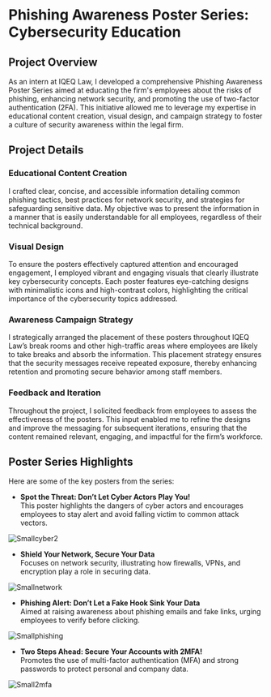 # Phishing Awareness Poster Series: Cybersecurity Education

## Project Overview
As an intern at IQEQ Law, I developed a comprehensive Phishing Awareness Poster Series aimed at educating the firm's employees about the risks of phishing, enhancing network security, and promoting the use of two-factor authentication (2FA). This initiative allowed me to leverage my expertise in educational content creation, visual design, and campaign strategy to foster a culture of security awareness within the legal firm.

## Project Details

### Educational Content Creation
I crafted clear, concise, and accessible information detailing common phishing tactics, best practices for network security, and strategies for safeguarding sensitive data. My objective was to present the information in a manner that is easily understandable for all employees, regardless of their technical background.

### Visual Design
To ensure the posters effectively captured attention and encouraged engagement, I employed vibrant and engaging visuals that clearly illustrate key cybersecurity concepts. Each poster features eye-catching designs with minimalistic icons and high-contrast colors, highlighting the critical importance of the cybersecurity topics addressed.

### Awareness Campaign Strategy
I strategically arranged the placement of these posters throughout IQEQ Law’s break rooms and other high-traffic areas where employees are likely to take breaks and absorb the information. This placement strategy ensures that the security messages receive repeated exposure, thereby enhancing retention and promoting secure behavior among staff members.

### Feedback and Iteration
Throughout the project, I solicited feedback from employees to assess the effectiveness of the posters. This input enabled me to refine the designs and improve the messaging for subsequent iterations, ensuring that the content remained relevant, engaging, and impactful for the firm’s workforce.

## Poster Series Highlights
Here are some of the key posters from the series:

- **Spot the Threat: Don’t Let Cyber Actors Play You!**  
  This poster highlights the dangers of cyber actors and encourages employees to stay alert and avoid falling victim to common attack vectors.

![Smallcyber2](https://github.com/user-attachments/assets/af6ed6ae-db73-45eb-acec-4e95851891dd)

- **Shield Your Network, Secure Your Data**  
  Focuses on network security, illustrating how firewalls, VPNs, and encryption play a role in securing data.
  
![Smallnetwork](https://github.com/user-attachments/assets/4de479fa-60d9-406d-b7ae-675fc4eb7784)


- **Phishing Alert: Don’t Let a Fake Hook Sink Your Data**  
  Aimed at raising awareness about phishing emails and fake links, urging employees to verify before clicking.
  
![Smallphishing](https://github.com/user-attachments/assets/23a4fd4c-0531-4635-b459-e0d53d10f1ba)


- **Two Steps Ahead: Secure Your Accounts with 2MFA!**  
  Promotes the use of multi-factor authentication (MFA) and strong passwords to protect personal and company data.
  
![Small2mfa](https://github.com/user-attachments/assets/0c7a4ec9-0e71-4cff-9b58-b4c3cc7490d9)

